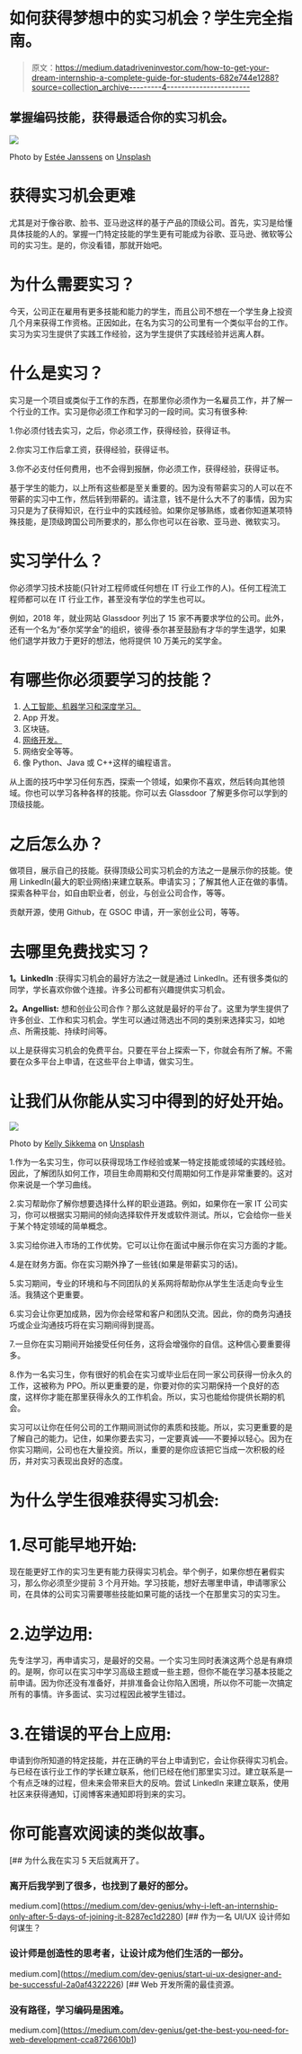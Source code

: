 # 如何获得梦想中的实习机会？学生完全指南。

> 原文：<https://medium.datadriveninvestor.com/how-to-get-your-dream-internship-a-complete-guide-for-students-682e744e1288?source=collection_archive---------4----------------------->

## 掌握编码技能，获得最适合你的实习机会。

![](img/a24a2b4d73660f6899322f7877b72c8e.png)

Photo by [Estée Janssens](https://unsplash.com/@esteejanssens?utm_source=medium&utm_medium=referral) on [Unsplash](https://unsplash.com?utm_source=medium&utm_medium=referral)

# 获得实习机会更难

尤其是对于像谷歌、脸书、亚马逊这样的基于产品的顶级公司。首先，实习是给懂具体技能的人的。掌握一门特定技能的学生更有可能成为谷歌、亚马逊、微软等公司的实习生。是的，你没看错，那就开始吧。

# 为什么需要实习？

今天，公司正在雇用有更多技能和能力的学生，而且公司不想在一个学生身上投资几个月来获得工作资格。正因如此，在名为实习的公司里有一个类似平台的工作。实习为实习生提供了实践工作经验，这为学生提供了实践经验并远离人群。

# 什么是实习？

实习是一个项目或类似于工作的东西，在那里你必须作为一名雇员工作，并了解一个行业的工作。实习是你必须工作和学习的一段时间。实习有很多种:

1.你必须付钱去实习，之后，你必须工作，获得经验，获得证书。

2.你实习工作后拿工资，获得经验，获得证书。

3.你不必支付任何费用，也不会得到报酬，你必须工作，获得经验，获得证书。

基于学生的能力，以上所有这些都是至关重要的。因为没有带薪实习的人可以在不带薪的实习中工作，然后转到带薪的。请注意，钱不是什么大不了的事情，因为实习只是为了获得知识，在行业中的实践经验。如果你足够熟练，或者你知道某项特殊技能，是顶级跨国公司所要求的，那么你也可以在谷歌、亚马逊、微软实习。

# 实习学什么？

你必须学习技术技能(只针对工程师或任何想在 IT 行业工作的人)。任何工程流工程师都可以在 IT 行业工作，甚至没有学位的学生也可以。

例如，2018 年，就业网站 Glassdoor 列出了 15 家不再要求学位的公司。此外，还有一个名为“泰尔奖学金”的组织，彼得·泰尔甚至鼓励有才华的学生退学，如果他们退学并致力于更好的想法，他将提供 10 万美元的奖学金。

# 有哪些你必须要学习的技能？

1.  [人工智能、机器学习和深度学习。](https://medium.com/dev-genius/introduction-to-artificial-intelligence-the-future-5ed6f26d0578)
2.  App 开发。
3.  区块链。
4.  [网络开发。](https://medium.com/@nitinfab/website-development-process-explained-in-5-minutes-e55b3cd185cd)
5.  网络安全等等。
6.  像 Python、Java 或 C++这样的编程语言。

从上面的技巧中学习任何东西，探索一个领域，如果你不喜欢，然后转向其他领域。你也可以学习各种各样的技能。你可以去 Glassdoor 了解更多你可以学到的顶级技能。

# 之后怎么办？

做项目，展示自己的技能。获得顶级公司实习机会的方法之一是展示你的技能。使用 LinkedIn(最大的职业网络)来建立联系。申请实习；了解其他人正在做的事情。探索各种平台，如自由职业者，创业，与创业公司合作，等等。

贡献开源，使用 Github，在 GSOC 申请，开一家创业公司，等等。

# 去哪里免费找实习？

**1。LinkedIn** :获得实习机会的最好方法之一就是通过 LinkedIn。还有很多类似的同学，学长喜欢你做个连接。许多公司都有兴趣提供实习机会。

**2。Angellist:** 想和创业公司合作？那么这就是最好的平台了。这里为学生提供了许多创业、工作和实习机会。学生可以通过筛选出不同的类别来选择实习，如地点、所需技能、持续时间等。

以上是获得实习机会的免费平台。只要在平台上探索一下，你就会有所了解。不需要在众多平台上申请，在这些平台上申请，做实习生。

# 让我们从你能从实习中得到的好处开始。

![](img/8447bb56175e29cd06478b4826dc46bd.png)

Photo by [Kelly Sikkema](https://unsplash.com/@kellysikkema?utm_source=medium&utm_medium=referral) on [Unsplash](https://unsplash.com?utm_source=medium&utm_medium=referral)

1.作为一名实习生，你可以获得现场工作经验或某一特定技能或领域的实践经验。因此，了解团队如何工作，项目生命周期和交付周期如何工作是非常重要的。这对你来说是一个学习曲线。

2.实习帮助你了解你想要选择什么样的职业道路。例如，如果你在一家 IT 公司实习，你可以根据实习期间的倾向选择软件开发或软件测试。所以，它会给你一些关于某个特定领域的简单概念。

3.实习给你进入市场的工作优势。它可以让你在面试中展示你在实习方面的才能。

4.是在财务方面。你在实习期外挣了一些钱(如果是带薪实习的话)。

5.实习期间，专业的环境和与不同团队的关系网将帮助你从学生生活走向专业生活。我猜这个更重要。

6.实习会让你更加成熟，因为你会经常和客户和团队交流。因此，你的商务沟通技巧或企业沟通技巧将在实习期间得到提高。

7.一旦你在实习期间开始接受任何任务，这将会增强你的自信。这种信心要重要得多。

8.作为一名实习生，你有很好的机会在实习或毕业后在同一家公司获得一份永久的工作，这被称为 PPO。所以更重要的是，你要对你的实习期保持一个良好的态度，这样你才能在那里获得永久的工作机会。所以，实习也能给你提供长期的机会。

实习可以让你在任何公司的工作期间测试你的素质和技能。所以，实习更重要的是了解自己的能力。记住，如果你要去实习，一定要真诚——不要掉以轻心。因为在你实习期间，公司也在大量投资。所以，重要的是你应该把它当成一次积极的经历，并对实习表现出良好的态度。

# 为什么学生很难获得实习机会:

# 1.尽可能早地开始:

现在能更好工作的实习生更有能力获得实习机会。举个例子，如果你想在暑假实习，那么你必须至少提前 3 个月开始。学习技能，想好去哪里申请，申请哪家公司，在具体的公司实习需要哪些技能如果可能的话找一个在那里实习的实习生。

# 2.边学边用:

先专注学习，再申请实习，是最好的交易。一个实习生同时表演这两个总是有麻烦的。是啊，你可以在实习中学习高级主题或一些主题，但你不能在学习基本技能之前申请。因为你还没有准备好，并排准备会让你陷入困境，所以你不可能一次搞定所有的事情。许多面试、实习过程因此被学生错过。

# 3.在错误的平台上应用:

申请到你所知道的特定技能，并在正确的平台上申请到它，会让你获得实习机会。与已经在该行业工作的学长建立联系，他们已经在他们那里实习过。建立联系是一个有点乏味的过程，但未来会带来巨大的反响。尝试 LinkedIn 来建立联系，使用社区来获得通知，订阅博客来通知即将到来的实习。

# 你可能喜欢阅读的类似故事。

[](https://medium.com/dev-genius/why-i-left-an-internship-only-after-5-days-of-joining-it-8287ec1d2280) [## 为什么我在实习 5 天后就离开了。

### 离开后我学到了很多，也找到了最好的部分。

medium.com](https://medium.com/dev-genius/why-i-left-an-internship-only-after-5-days-of-joining-it-8287ec1d2280) [](https://medium.com/dev-genius/start-ui-ux-designer-and-be-successful-2a0af4322226) [## 作为一名 UI/UX 设计师如何谋生？

### 设计师是创造性的思考者，让设计成为他们生活的一部分。

medium.com](https://medium.com/dev-genius/start-ui-ux-designer-and-be-successful-2a0af4322226) [](https://medium.com/dev-genius/get-the-best-you-need-for-web-development-cca8726610b1) [## Web 开发所需的最佳资源。

### 没有路径，学习编码是困难。

medium.com](https://medium.com/dev-genius/get-the-best-you-need-for-web-development-cca8726610b1)